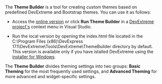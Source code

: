 The **Theme Builder** is a tool for creating custom themes based on predefined DevExtreme and Bootstrap themes. You can use it as follows:

- Access the [online version](ThemeBuilder) or click **Run Theme Builder** in a [DevExtreme project's](/concepts/50%20VS%20Integration/0%20Project%20Templates '/Documentation/Guide/VS_Integration/Project_Templates/') context menu in Visual Studio.

- Run the local version by opening the index.html file located in the C:\Program Files (x86)\DevExpress 17.1\DevExtreme\Tools\DevExtreme\ThemeBuilder directory by default. This version is available only if you have istalled DevExtreme using the [installer for Windows](/concepts/Common/05%20Introduction%20to%20DevExtreme/50%20Download%20and%20Install.md '/Documentation/Guide/Common/Introduction_to_DevExtreme/#Download_and_Install').

The **Theme Builder** divides theming settings into two groups: **Basic Theming** for the most frequently used settings, and **Advanced Theming** for more advanced and widget-specific settings.
